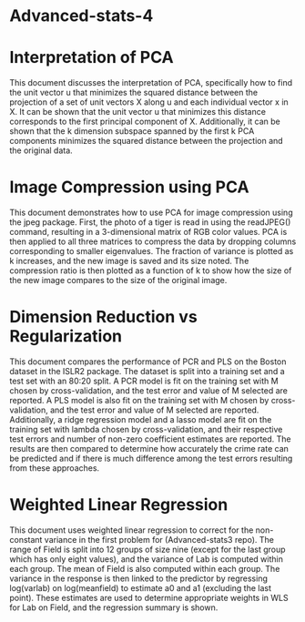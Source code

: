 # Advanced-stats-4

# Interpretation of PCA

This document discusses the interpretation of PCA, specifically how to find the unit vector u that minimizes the squared distance between the projection of a set of unit vectors X along u and each individual vector x in X. It can be shown that the unit vector u that minimizes this distance corresponds to the first principal component of X. Additionally, it can be shown that the k dimension subspace spanned by the first k PCA components minimizes the squared distance between the projection and the original data.

# Image Compression using PCA

This document demonstrates how to use PCA for image compression using the jpeg package. First, the photo of a tiger is read in using the readJPEG() command, resulting in a 3-dimensional matrix of RGB color values. PCA is then applied to all three matrices to compress the data by dropping columns corresponding to smaller eigenvalues. The fraction of variance is plotted as k increases, and the new image is saved and its size noted. The compression ratio is then plotted as a function of k to show how the size of the new image compares to the size of the original image.

# Dimension Reduction vs Regularization
This document compares the performance of PCR and PLS on the Boston dataset in the ISLR2 package. The dataset is split into a training set and a test set with an 80:20 split. A PCR model is fit on the training set with M chosen by cross-validation, and the test error and value of M selected are reported. A PLS model is also fit on the training set with M chosen by cross-validation, and the test error and value of M selected are reported. Additionally, a ridge regression model and a lasso model are fit on the training set with lambda chosen by cross-validation, and their respective test errors and number of non-zero coefficient estimates are reported. The results are then compared to determine how accurately the crime rate can be predicted and if there is much difference among the test errors resulting from these approaches.

# Weighted Linear Regression
This document uses weighted linear regression to correct for the non-constant variance in the first problem for (Advanced-stats3 repo). The range of Field is split into 12 groups of size nine (except for the last group which has only eight values), and the variance of Lab is computed within each group. The mean of Field is also computed within each group. The variance in the response is then linked to the predictor by regressing log(varlab) on log(meanfield) to estimate a0 and a1 (excluding the last point). These estimates are used to determine appropriate weights in WLS for Lab on Field, and the regression summary is shown.
